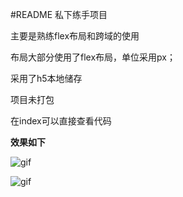 #README
私下练手项目

主要是熟练flex布局和跨域的使用

布局大部分使用了flex布局，单位采用px；

采用了h5本地储存

项目未打包

在index可以直接查看代码

**效果如下**

![gif](http://bolg-1.oss-cn-hangzhou.aliyuncs.com/6.14.1.gif)

![gif](http://bolg-1.oss-cn-hangzhou.aliyuncs.com/demo2.gif)

